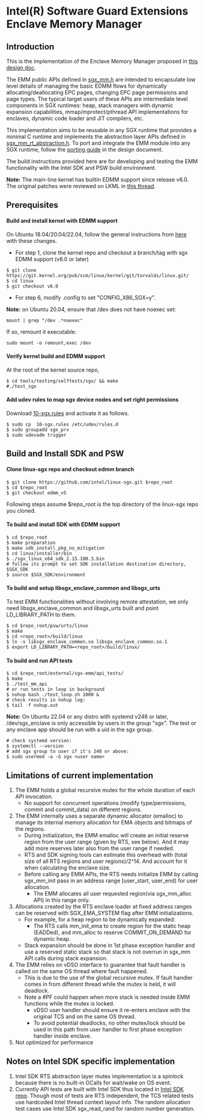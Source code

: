 Intel(R) Software Guard Extensions Enclave Memory Manager
=============================================================
Introduction
---------------------------------
This is the implementation of the Enclave Memory Manager proposed in [this design doc](design_docs/SGX_EMM.md).

The EMM public APIs defined in [sgx_mm.h](include/sgx_mm.h) are intended to encapsulate low level details
of managing the basic EDMM flows for dynamically allocating/deallocating EPC pages, changing EPC page
permissions and page types. The typical target users of these APIs are intermediate level components
in SGX runtimes: heap, stack managers with dynamic expansion capabilities, mmap/mprotect/pthread API
implementations for enclaves, dynamic code loader and JIT compilers, etc.
 
This implementation aims to be reusable in any SGX runtime that provides a minimal C runtime and
implements the abstraction layer APIs defined in [sgx_mm_rt_abstraction.h](include/sgx_mm_rt_abstraction.h).
To port and integrate the EMM module into any SGX runtime, follow the [porting guide](design_docs/SGX_EMM.md#porting-emm-to-different-runtimes) in the design document.

The build instructions provided here are for developing and testing the EMM functionality with the Intel SDK and PSW build environment.

**Note:**  The main-line kernel has builtin EDMM support since release v6.0.
The original patches were reviewed on LKML in [this thread](https://lore.kernel.org/lkml/YnrllJ2OqmcqLUuv@kernel.org/T/).

Prerequisites
-------------------------------

#### Build and install kernel with EDMM support
On Ubuntu 18.04/20.04/22.04, follow the general instructions from [here](https://wiki.ubuntu.com/KernelTeam/GitKernelBuild) with these changes.

- For step 1, clone the kernel repo and checkout a branch/tag with sgx EDMM support (v6.0 or later)
```
$ git clone https://git.kernel.org/pub/scm/linux/kernel/git/torvalds/linux.git/
$ cd linux
$ git checkout v6.0
```

- For step 6, modify .config to set "CONFIG_X86_SGX=y".

**Note:** on Ubuntu 20.04,  ensure that /dev does not have noexec set:
```
mount | grep "/dev .*noexec"
```
If so, remount it executable:
```
sudo mount -o remount,exec /dev
```

#### Verify kernel build and EDMM support
At the root of the kernel source repo,
```
$ cd tools/testing/selftests/sgx/ && make
#./test_sgx
```
#### Add udev rules to map sgx device nodes and set right permissions
Download [10-sgx.rules](https://github.com/intel/SGXDataCenterAttestationPrimitives/blob/master/driver/linux/10-sgx.rules) and activate it as follows.
```
$ sudo cp  10-sgx.rules /etc/udev/rules.d
$ sudo groupadd sgx_prv
$ sudo udevadm trigger
```
Build and Install SDK and PSW
------------------------------

#### Clone linux-sgx repo and checkout edmm branch
```
$ git clone https://github.com/intel/linux-sgx.git $repo_root
$ cd $repo_root
$ git checkout edmm_v5
```
Following steps assume $repo_root is the top directory of the linux-sgx repo you cloned.

#### To build and install SDK with EDMM support
```
$ cd $repo_root
$ make preparation
$ make sdk_install_pkg_no_mitigation
$ cd linux/installer/bin
$ ./sgx_linux_x64_sdk_2.15.100.3.bin
# follow its prompt to set SDK installation destination directory, $SGX_SDK
$ source $SGX_SDK/environment
```

#### To build and setup libsgx_enclave_common and libsgx_urts
To test EMM functionalities without involving remote attestation, we only need libsgx_enclave_common and libsgx_urts built and point LD_LIBRARY_PATH to them.

```
$ cd $repo_root/psw/urts/linux
$ make
$ cd <repo_root>/build/linux
$ ln -s libsgx_enclave_common.so libsgx_enclave_common.so.1
$ export LD_LIBRARY_PATH=<repo_root>/build/linux/
```

#### To build and run API tests
```
$ cd $repo_root/external/sgx-emm/api_tests/
$ make
$ ./test_mm_api
# or run tests in loop in background
$ nohup bash ./test_loop.sh 1000 &
# check results in nohup log:
$ tail -f nohup.out
```

**Note:** On Ubuntu 22.04 or any distro with systemd v248 or later, /dev/sgx_enclave is only accessible by users in the group "sgx". The test or any enclave app should be run with a uid in the sgx group.
```
# check systemd version:
$ systemctl --version
# add sgx group to user if it's 248 or above:
$ sudo usermod -a -G sgx <user name>
```

Limitations of current implementation
---------------------------------------
1. The EMM holds a global recursive mutex for the whole duration of each API invocation.
	- No support for concurrent operations (modify type/permissions, commit and commit_data) on different regions.
2. The EMM internally uses a separate dynamic allocator (emalloc) to manage its internal memory allocation for EMA objects and bitmaps of the regions.
    - During initialization, the EMM emalloc will create an initial reserve region from the user range (given by RTS, see below). And it may add more reserves later also from the user range if needed.
    - RTS and SDK signing tools can estimate this overhead with (total size of all RTS regions and user regions)/2^14. And account for it when calculating the enclave size.
	- Before calling any EMM APIs, the RTS needs initialize EMM by calling sgx_mm_init pass in an address range [user_start, user_end) for user allocation.
        - The EMM allocates all user requested region(via sgx_mm_alloc API) in this range only.
3. Allocations created by the RTS enclave loader at fixed address ranges can be reserved with SGX_EMA_SYSTEM flag after EMM initializations.
	- For example, for a heap region to be dynamically expanded:
		- The RTS calls mm_init_ema to create region for the static heap (EADDed), and mm_alloc to reserve COMMIT_ON_DEMAND for dynamic heap.
	- Stack expansion should be done in 1st phase exception handler and use a reserved static stack so that stack is not overrun in sgx_mm API calls during stack expansion.
4. The EMM relies on vDSO interface to guarantee that fault handler is called on the same OS thread where fault happened.
	- This is due to the use of the global recursive mutex. If fault handler comes in from different thread while the mutex is held, it will deadlock.
	- Note a #PF could happen when more stack is needed inside EMM functions while the mutex is locked.
		- vDSO user handler should ensure it re-enters enclave with the original TCS and on the same OS thread.
		- To avoid potential deadlocks, no other mutex/lock should be used in this path from user handler to first phase exception handler inside enclave.
5. Not optimized for performance

Notes on Intel SDK specific implementation
-----------------------------------------
1. 	Intel SDK RTS abstraction layer mutex implementation is a spinlock because there is no built-in OCalls for wait/wake on OS event.
2. 	Currently API tests are built with Intel SDK thus located in [Intel SDK repo](https://github.com/intel/linux-sgx/external/sgx-emm/api_tests). Though most of tests are RTS independent, the TCS related tests use hardcoded Intel thread context layout info. The random allocation test cases use Intel SDK sgx_read_rand for random number generation.


